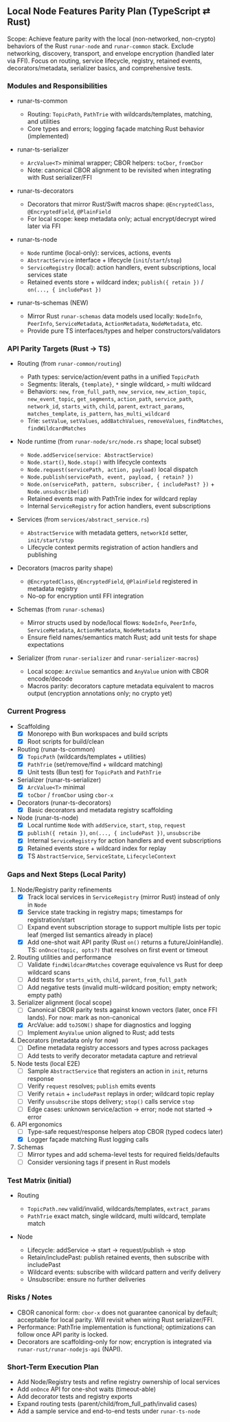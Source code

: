 ## Local Node Features Parity Plan (TypeScript ⇄ Rust)

Scope: Achieve feature parity with the local (non-networked, non-crypto) behaviors of the Rust `runar-node` and `runar-common` stack. Exclude networking, discovery, transport, and envelope encryption (handled later via FFI). Focus on routing, service lifecycle, registry, retained events, decorators/metadata, serializer basics, and comprehensive tests.

### Modules and Responsibilities

- runar-ts-common
  - Routing: `TopicPath`, `PathTrie` with wildcards/templates, matching, and utilities
  - Core types and errors; logging façade matching Rust behavior (implemented)

- runar-ts-serializer
  - `ArcValue<T>` minimal wrapper; CBOR helpers: `toCbor`, `fromCbor`
  - Note: canonical CBOR alignment to be revisited when integrating with Rust serializer/FFI

- runar-ts-decorators
  - Decorators that mirror Rust/Swift macros shape: `@EncryptedClass`, `@EncryptedField`, `@PlainField`
  - For local scope: keep metadata only; actual encrypt/decrypt wired later via FFI

- runar-ts-node
  - `Node` runtime (local-only): services, actions, events
  - `AbstractService` interface + lifecycle (`init`/`start`/`stop`)
  - `ServiceRegistry` (local): action handlers, event subscriptions, local services state
  - Retained events store + wildcard index; `publish({ retain })` / `on(..., { includePast })`

- runar-ts-schemas (NEW)
  - Mirror Rust `runar-schemas` data models used locally: `NodeInfo`, `PeerInfo`, `ServiceMetadata`, `ActionMetadata`, `NodeMetadata`, etc.
  - Provide pure TS interfaces/types and helper constructors/validators

### API Parity Targets (Rust → TS)

- Routing (from `runar-common/routing`)
  - Path types: service/action/event paths in a unified `TopicPath`
  - Segments: literals, `{template}`, `*` single wildcard, `>` multi wildcard
  - Behaviors: `new`, `from_full_path`, `new_service`, `new_action_topic`, `new_event_topic`, `get_segments`, `action_path`, `service_path`, `network_id`, `starts_with`, `child`, `parent`, `extract_params`, `matches_template`, `is_pattern`, `has_multi_wildcard`
  - Trie: `setValue`, `setValues`, `addBatchValues`, `removeValues`, `findMatches`, `findWildcardMatches`

- Node runtime (from `runar-node/src/node.rs` shape; local subset)
  - `Node.addService(service: AbstractService)`
  - `Node.start()`, `Node.stop()` with lifecycle contexts
  - `Node.request(servicePath, action, payload)` local dispatch
  - `Node.publish(servicePath, event, payload, { retain? })`
  - `Node.on(servicePath, pattern, subscriber, { includePast? })` + `Node.unsubscribe(id)`
  - Retained events map with PathTrie index for wildcard replay
  - Internal `ServiceRegistry` for action handlers, event subscriptions

- Services (from `services/abstract_service.rs`)
  - `AbstractService` with metadata getters, `networkId` setter, `init/start/stop`
  - Lifecycle context permits registration of action handlers and publishing

- Decorators (macros parity shape)
  - `@EncryptedClass`, `@EncryptedField`, `@PlainField` registered in metadata registry
  - No-op for encryption until FFI integration

- Schemas (from `runar-schemas`)
  - Mirror structs used by node/local flows: `NodeInfo`, `PeerInfo`, `ServiceMetadata`, `ActionMetadata`, `NodeMetadata`
  - Ensure field names/semantics match Rust; add unit tests for shape expectations

- Serializer (from `runar-serializer` and `runar-serializer-macros`)
  - Local scope: `ArcValue` semantics and `AnyValue` union with CBOR encode/decode
  - Macros parity: decorators capture metadata equivalent to macros output (encryption annotations only; no crypto yet)

### Current Progress

- Scaffolding
  - [x] Monorepo with Bun workspaces and build scripts
  - [x] Root scripts for build/clean

- Routing (runar-ts-common)
  - [x] `TopicPath` (wildcards/templates + utilities)
  - [x] `PathTrie` (set/remove/find + wildcard matching)
  - [x] Unit tests (Bun test) for `TopicPath` and `PathTrie`

- Serializer (runar-ts-serializer)
  - [x] `ArcValue<T>` minimal
  - [x] `toCbor` / `fromCbor` using `cbor-x`

- Decorators (runar-ts-decorators)
  - [x] Basic decorators and metadata registry scaffolding

- Node (runar-ts-node)
  - [x] Local runtime `Node` with `addService`, `start`, `stop`, `request`
  - [x] `publish({ retain })`, `on(..., { includePast })`, `unsubscribe`
  - [x] Internal `ServiceRegistry` for action handlers and event subscriptions
  - [x] Retained events store + wildcard index for replay
  - [x] TS `AbstractService`, `ServiceState`, `LifecycleContext`

### Gaps and Next Steps (Local Parity)

1) Node/Registry parity refinements
   - [x] Track local services in `ServiceRegistry` (mirror Rust) instead of only in `Node`
   - [x] Service state tracking in registry maps; timestamps for registration/start
   - [ ] Expand event subscription storage to support multiple lists per topic leaf (merged list semantics already in place)
   - [x] Add one-shot wait API parity (Rust `on()` returns a future/JoinHandle). TS: `onOnce(topic, opts?)` that resolves on first event or timeout

2) Routing utilities and performance
   - [ ] Validate `findWildcardMatches` coverage equivalence vs Rust for deep wildcard scans
   - [ ] Add tests for `starts_with`, `child`, `parent`, `from_full_path`
   - [ ] Add negative tests (invalid multi-wildcard position; empty network; empty path)

3) Serializer alignment (local scope)
   - [ ] Canonical CBOR parity tests against known vectors (later, once FFI lands). For now: mark as non-canonical
   - [x] ArcValue: add `toJSON()` shape for diagnostics and logging
   - [ ] Implement `AnyValue` union aligned to Rust; add tests

4) Decorators (metadata only for now)
   - [ ] Define metadata registry accessors and types across packages
   - [ ] Add tests to verify decorator metadata capture and retrieval

5) Node tests (local E2E)
   - [ ] Sample `AbstractService` that registers an action in `init`, returns response
   - [ ] Verify `request` resolves; `publish` emits events
   - [ ] Verify `retain` + `includePast` replays in order; wildcard topic replay
   - [ ] Verify `unsubscribe` stops delivery; `stop()` calls service `stop`
   - [ ] Edge cases: unknown service/action → error; node not started → error

6) API ergonomics
   - [ ] Type-safe request/response helpers atop CBOR (typed codecs later)
   - [x] Logger façade matching Rust logging calls

7) Schemas
   - [ ] Mirror types and add schema-level tests for required fields/defaults
   - [ ] Consider versioning tags if present in Rust models

### Test Matrix (initial)

- Routing
  - `TopicPath.new` valid/invalid, wildcards/templates, `extract_params`
  - `PathTrie` exact match, single wildcard, multi wildcard, template match

- Node
  - Lifecycle: addService → start → request/publish → stop
  - Retain/includePast: publish retained events, then subscribe with includePast
  - Wildcard events: subscribe with wildcard pattern and verify delivery
  - Unsubscribe: ensure no further deliveries

### Risks / Notes

- CBOR canonical form: `cbor-x` does not guarantee canonical by default; acceptable for local parity. Will revisit when wiring Rust serializer/FFI.
- Performance: PathTrie implementation is functional; optimizations can follow once API parity is locked.
- Decorators are scaffolding-only for now; encryption is integrated via `runar-rust/runar-nodejs-api` (NAPI).

### Short-Term Execution Plan

- Add Node/Registry tests and refine registry ownership of local services
- Add `onOnce` API for one-shot waits (timeout-able)
- Add decorator tests and registry exports
- Expand routing tests (parent/child/from_full_path/invalid cases)
- Add a sample service and end-to-end tests under `runar-ts-node`


